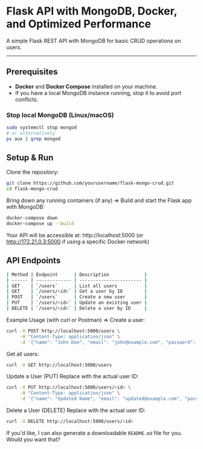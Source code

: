 <!-- # Flask MongoDB CRUD Application

Check if MongoDB is running locally on your machine and stop it
On Linux/macOS:

sudo systemctl stop mongod

or

ps aux | grep mongod

## Setup

```bash
git clone https://github.com/yourusername/flask-mongo-crud.git
cd flask-mongo-crud
docker-compose down
docker-compose up --build

 -->



# Flask API with MongoDB, Docker, and Optimized Performance

A simple Flask REST API with MongoDB for basic CRUD operations on users.

---


## Prerequisites

- **Docker** and **Docker Compose** installed on your machine.
- If you have a local MongoDB instance running, stop it to avoid port conflicts.

### Stop local MongoDB (Linux/macOS)

```bash
sudo systemctl stop mongod
# or alternatively
ps aux | grep mongod
```


## Setup & Run
Clone the repository:
```bash
git clone https://github.com/yourusername/flask-mongo-crud.git
cd flask-mongo-crud
```

Bring down any running containers (if any) => Build and start the Flask app with MongoDB:

```bash
docker-compose down
docker-compose up --build
```

Your API will be accessible at:
http://localhost:5000
(or http://172.21.0.3:5000 if using a specific Docker network)
## API Endpoints

```bash
| Method | Endpoint      | Description             |
| ------ | ------------- | ----------------------- |
| GET    | `/users`      | List all users          |
| GET    | `/users/<id>` | Get a user by ID        |
| POST   | `/users`      | Create a new user       |
| PUT    | `/users/<id>` | Update an existing user |
| DELETE | `/users/<id>` | Delete a user by ID     |

```
Example Usage (with curl or Postman) =>
Create a user:

```bash
curl -X POST http://localhost:5000/users \
     -H "Content-Type: application/json" \
     -d '{"name": "John Doe", "email": "john@example.com", "password": "secret123"}'
```
Get all users:
```bash
curl -X GET http://localhost:5000/users
```
Update a User (PUT)
Replace <id> with the actual user ID:

```bash
curl -X PUT http://localhost:5000/users/<id> \
     -H "Content-Type: application/json" \
     -d '{"name": "Updated Name", "email": "updated@example.com", "password": "newpassword123"}'
```
Delete a User (DELETE)
Replace <id> with the actual user ID:
```bash
curl -X DELETE http://localhost:5000/users/<id>
```


If you'd like, I can also generate a downloadable `README.md` file for you. Would you want that?
